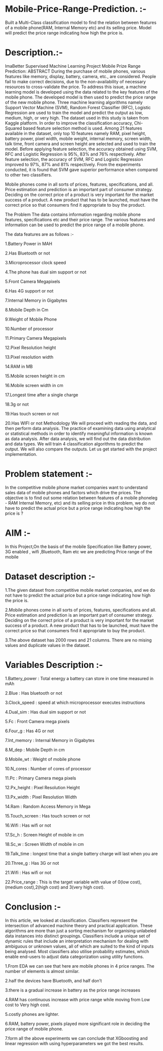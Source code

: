 # Mobile-Price-Range-Prediction. :-
Built a Multi-Class classification model to find the relation between features of a mobile phone(RAM, Internal Memory etc) and its selling price. Model will predict the price range indicating how high the price is.
# Description.:-
lmaBetter Supervised Machine Learning Project Mobile Prize Range Prediction: ABSTRACT During the purchase of mobile phones, various features like memory, display, battery, camera, etc., are considered. People fail to make correct decisions, due to the non-availability of necessary resources to cross-validate the price. To address this issue, a machine learning model is developed using the data related to the key features of the mobile phone. The developed model is then used to predict the price range of the new mobile phone. Three machine learning algorithms namely Support Vector Machine (SVM), Random Forest Classifier (RFC), Logistic Regression are used to train the model and predict the output as low, medium, high, or very high. The dataset used in this study is taken from Kaggle platform. In order to improve the classification accuracy, Chi-Squared based feature selection method is used. Among 21 features available in the dataset, only top 10 features namely RAM, pixel height, battery power, pixel width, mobile weight, internal memory, screen width, talk time, front camera and screen height are selected and used to train the model. Before applying feature selection, the accuracy obtained using SVM, RFC and Logistic Regression is 95%, 83% and 76% respectively. After feature selection, the accuracy of SVM, RFC and Logistic Regression improved to 97%, 87% and 81% respectively. From the experiments conducted, it is found that SVM gave superior performance when compared to other two classifiers.

Mobile phones come in all sorts of prices, features, specifications, and all. Price estimation and prediction is an important part of consumer strategy. Deciding on the correct price of a product is very important for the market success of a product. A new product that has to be launched, must have the correct price so that consumers find it appropriate to buy the product.

The Problem The data contains information regarding mobile phone features, specifications etc and their price range. The various features and information can be used to predict the price range of a mobile phone.

The data features are as follows :-

1.Battery Power in MAH

2.Has Bluetooth or not

3.Microprocessor clock speed

4.The phone has dual sim support or not

5.Front Camera Megapixels

6.Has 4G support or not

7.Internal Memory in Gigabytes

8.Mobile Depth in Cm

9.Weight of Mobile Phone

10.Number of processor

11.Primary Camera Megapixels

12.Pixel Resolution height

13.Pixel resolution width

14.RAM in MB

15.Mobile screen height in cm

16.Mobile screen width in cm

17.Longest time after a single charge

18.3g or not

19.Has touch screen or not

20.Has WIFI or not Methodology We will proceed with reading the data, and then perform data analysis. The practice of examining data using analytical or statistical methods in order to identify meaningful information is known as data analysis. After data analysis, we will find out the data distribution and data types. We will train 4 classification algorithms to predict the output. We will also compare the outputs. Let us get started with the project implementation.
# Problem statement :-
In the competitive mobile phone market companies want to understand sales data of mobile phones and factors which drive the prices. The objective is to find out some relation between features of a mobile phoneleg - RAM Internal Memory, etc) and its selling price in this problem, we do not have to predict the actual price but a price range indicating how high the price is ?

# AIM :- 
In this Project,On the basis of the mobile Specification like Battery power, 3G enabled , wifi ,Bluetooth, Ram etc we are predicting Price range of the mobile
# Dataset description :-
1.The given dataset from competitive mobile market companies, and we do not have to predict the actual price but a price range indicating how high the price is.

2.Mobile phones come in all sorts of prices, features, specifications and all. Price estimation and prediction is an important part of consumer strategy. Deciding on the correct price of a product is very important for the market success of a product. A new product that has to be launched, must have the correct price so that consumers find it appropriate to buy the product.

3.The above dataset has 2000 rows and 21 columns. There are no mising values and duplicate values in the dataset.
# Variables Description :-

1.Battery_power : Total energy a battery can store in one time measured in mAh

2.Blue : Has bluetooth or not

3.Clock_speed : speed at which microprocessor executes instructions

4.Dual_sim : Has dual sim support or not

5.Fc : Front Camera mega pixels

6.Four_g : Has 4G or not

7.Int_memory : Internal Memory in Gigabytes

8.M_dep : Mobile Depth in cm

9.Mobile_wt : Weight of mobile phone

10.N_cores : Number of cores of processor

11.Pc : Primary Camera mega pixels

12.Px_height : Pixel Resolution Height

13.Px_width : Pixel Resolution Width

14.Ram : Random Access Memory in Mega

15.Touch_screen : Has touch screen or not

16.Wifi : Has wifi or not

17.Sc_h : Screen Height of mobile in cm

18.Sc_w : Screen Width of mobile in cm

19.Talk_time : longest time that a single battery charge will last when you are

20.Three_g : Has 3G or not

21.Wifi : Has wifi or not

22.Price_range : This is the target variable with value of 0(low cost), (medium cost),2(high cost) and 3(very high cost).
# Conclusion :- 
In this article, we looked at classification. Classifiers represent the intersection of advanced machine theory and practical application. These algorithms are more than just a sorting mechanism for organising unlabeled data instances into distinct groupings. Classifiers include a unique set of dynamic rules that include an interpretation mechanism for dealing with ambiguous or unknown values, all of which are suited to the kind of inputs being analysed. Most classifiers also utilise probability estimates, which enable end-users to adjust data categorization using utility functions.

1.From EDA we can see that here are mobile phones in 4 price ranges. The number of elements is almost similar.

2.half the devices have Bluetooth, and half don’t

3.there is a gradual increase in battery as the price range increases

4.RAM has continuous increase with price range while moving from Low cost to Very high cost.

5.costly phones are lighter.

6.RAM, battery power, pixels played more significant role in deciding the price range of mobile phone.

7.form all the above experiments we can conclude that XGboosting and linear regression with using hyperparameters we got the best results.






